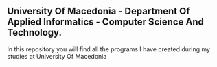 ## University Of Macedonia - Department Of Applied Informatics - **Computer Science And Technology**.
In this repository you will find all the programs I have created during my studies at University Of Macedonia
